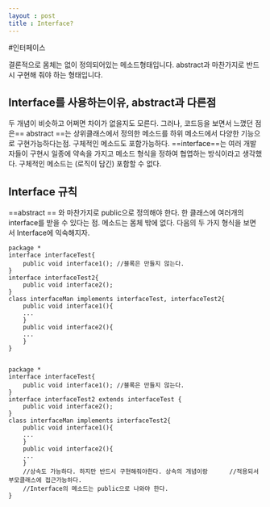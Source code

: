 ```yaml
---
layout : post
title : Interface?
---
```


#인터페이스

결론적으로 몸체는 없이 정의되어있는 메소드형태입니다.
abstract과 마찬가지로 반드시 구현해 줘야 하는 형태입니다.

## Interface를 사용하는이유, abstract과 다른점
두 개념이 비슷하고 어쩌면 차이가 없을지도 모른다. 그러나, 코드등을 보면서 느꼈던 점은== abstract ==는 상위클래스에서 정의한 메소드를 하위 메소드에서 다양한 기능으로 구현가능하다는점. 구체적인 메소드도 포함가능하다.
==interface==는 여러 개발자들이 구현시 일종에 약속을 가지고 메소드 형식을 정하여 협엽하는 방식이라고 생각했다. 구체적인 메소드는 (로직이 담긴) 포함할 수 없다.

## Interface 규칙
==abstract == 와 마찬가지로 public으로 정의해야 한다. 한 클래스에 여러개의 interface를 받을 수 있다는 점.
메소드는 몸체 밖에 없다.
다음의 두 가지 형식을 보면서 Interface에 익숙해지자.
```
package *
interface interfaceTest{
	public void interface1(); //블록은 만들지 않는다.
}
interface interfaceTest2{
	public void interface2();
}
class interfaceMan implements interfaceTest, interfaceTest2{
	public void interface1(){
    ...
    }
    public void interface2(){
	...    
    }
}


```

```
package *
interface interfaceTest{
	public void interface1(); //블록은 만들지 않는다.
}
interface interfaceTest2 extends interfaceTest {
	public void interface2();
}
class interfaceMan implements interfaceTest2{
	public void interface1(){
    ...
    }
    public void interface2(){
	...    
    }
    //상속도 가능하다. 하지만 반드시 구현해줘야한다. 상속의 개념이랑      //적용되서 부모클래스에 접근가능하다.
    //Interface의 메소드는 public으로 나와야 한다.
}
```